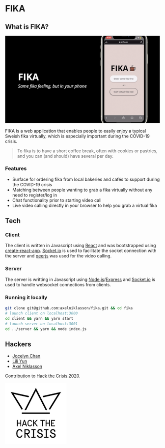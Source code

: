 # FIKA

## What is FIKA?

[![alt text](https://raw.githubusercontent.com/axelniklasson/fika/master/static/fika.png)](https://youtu.be/twsrmRLMc0o)


FIKA is a web application that enables people to easily enjoy a typical Sweish fika virtually, which is especially important during the COVID-19 crisis.

> To fika is to have a short coffee break, often with cookies or pastries, and you can (and should) have several per day.

### Features

-   Surface for ordering fika from local bakeries and cafés to support during the COVID-19 crisis
-   Matching between people wanting to grab a fika virtually without any need to register/log in
-   Chat functionality prior to starting video call
-   Live video calling directly in your browser to help you grab a virtual fika

## Tech

### Client

The client is written in Javascript using [React](https://reactjs.org/) and was bootstrapped using [create-react-app](https://create-react-app.dev/). [Socket.io](https://socket.io/docs/client-api/) is used to facilitate the socket connection with the server and [peerjs](https://peerjs.com/) was used for the video calling.

### Server

The server is writting in Javascript using [Node.js](https://nodejs.org/en/)/[Express](https://expressjs.com/) and [Socket.io](https://socket.io/docs/server-api/) is used to handle websocket connections from clients.

### Running it locally

```sh
git clone git@github.com:axelniklasson/fika.git && cd fika
# launch client on localhost:3000
cd client && yarn && yarn start
# launch server on localhost:3001
cd ../server && yarn && node index.js
```

## Hackers

-   [Jocelyn Chan](mailto:jocelyn.sthlm@gmail.com)
-   [Lili Yun](https://www.linkedin.com/in/lili-yun)
-   [Axel Niklasson](https://www.linkedin.com/in/axelniklasson)

Contribution to [Hack the Crisis 2020](https://www.hackthecrisis.se/).

<img src="https://raw.githubusercontent.com/axelniklasson/fika/master/static/hack_the_crisis.png" width="200" height="200" />
